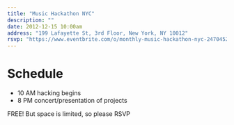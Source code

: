 ```yaml
---
title: "Music Hackathon NYC"
description: ""
date: 2012-12-15 10:00am
address: "199 Lafayette St, 3rd Floor, New York, NY 10012"
rsvp: "https://www.eventbrite.com/o/monthly-music-hackathon-nyc-2470452960r"
---
```

# Schedule

- 10 AM hacking begins
- 8 PM concert/presentation of projects

FREE! But space is limited, so please RSVP